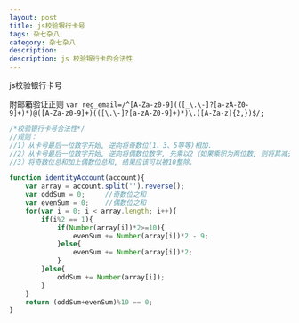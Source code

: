 ```yaml
---
layout: post
title: js校验银行卡号
tags: 杂七杂八
category: 杂七杂八
description: 
description: js 校验银行卡的合法性
---
```

js校验银行卡号

<!--more-->

附邮箱验证正则
`var reg_email=/^[A-Za-z0-9](([_\.\-]?[a-zA-Z0-9]+)*)@([A-Za-z0-9]+)(([\.\-]?[a-zA-Z0-9]+)*)\.([A-Za-z]{2,})$/;`
<!--more-->

```javaScript
/*校验银行卡号合法性*/
//规则：
//1）从卡号最后一位数字开始, 逆向将奇数位(1、3、5等等)相加.
//2）从卡号最后一位数字开始, 逆向将偶数位数字, 先乘以2（如果乘积为两位数, 则将其减去9）, 再求和.
//3）将奇数位总和加上偶数位总和, 结果应该可以被10整除.

function identityAccount(account){
    var array = account.split('').reverse();
    var oddSum = 0;     //奇数位之和
    var evenSum = 0;    //偶数位之和
    for(var i = 0; i < array.length; i++){
        if(i%2 == 1){
            if(Number(array[i])*2>=10){
                evenSum += Number(array[i])*2 - 9;
            }else{
                evenSum += Number(array[i])*2;
            }
        }else{
            oddSum += Number(array[i]);
        }
    }
    return (oddSum+evenSum)%10 == 0;
}

```